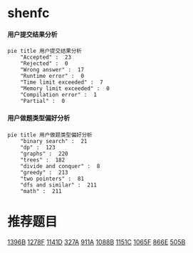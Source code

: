 # shenfc

<!-- tabs:start -->



#### **用户提交结果分析**

```mermaid
pie title 用户提交结果分析
    "Accepted" :  23
    "Rejected" :  0
    "Wrong answer" :  17
    "Runtime error" :  0
    "Time limit exceeded" :  7
    "Memory limit exceeded" :  0
    "Compilation error" :  1
    "Partial" :  0
```

#### **用户做题类型偏好分析**

```mermaid
pie title 用户做题类型偏好分析
    "binary search" :  21
    "dp" :  123
    "graphs" :  220
    "trees" :  182
    "divide and conquer" :  8
    "greedy" :  213
    "two pointers" :  81
    "dfs and similar" :  211
    "math" :  211
```



<!-- tabs:end -->
# 推荐题目
[1396B](https://codeforces.com/contest/1396/problem/B)
[1278F](https://codeforces.com/contest/1278/problem/F)
[1141D](https://codeforces.com/contest/1141/problem/D)
[327A](https://codeforces.com/contest/327/problem/A)
[911A](https://codeforces.com/contest/911/problem/A)
[1088B](https://codeforces.com/contest/1088/problem/B)
[1151C](https://codeforces.com/contest/1151/problem/C)
[1065F](https://codeforces.com/contest/1065/problem/F)
[866E](https://codeforces.com/contest/866/problem/E)
[505B](https://codeforces.com/contest/505/problem/B)

